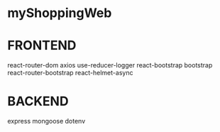 # myShoppingWeb

# FRONTEND

react-router-dom
axios
use-reducer-logger
react-bootstrap bootstrap
react-router-bootstrap
react-helmet-async

# BACKEND

express
mongoose
dotenv
